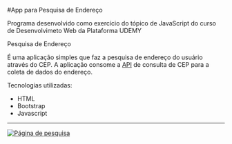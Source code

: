 #App para Pesquisa de Endereço

Programa desenvolvido como exercício do tópico de JavaScript do curso de Desenvolvimeto Web da Plataforma UDEMY

Pesquisa de Endereço

É uma aplicação simples que faz a pesquisa de endereço do usuário através do CEP. A  aplicação consome a [API](https://viacep.com.br/ "API") de consulta de CEP para a coleta de dados do endereço.

Tecnologias utilizadas:

- HTML
- Bootstrap
- Javascript


------------

[![Página de pesquisa](https://i.imgur.com/hbwZxMV.png "Página de pesquisa")](https://i.imgur.com/hbwZxMV.png "Página de pesquisa")
